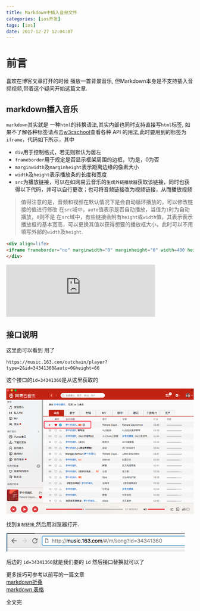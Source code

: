 ```yaml
---
title: Markdown中插入音频文件
categories: [ios开发]
tags: [ios]
date: 2017-12-27 12:04:07
---
```





# 前言

喜欢在博客文章打开的时候 播放一首背景音乐, 但Markdown本身是不支持插入音频视频,带着这个疑问开始这篇文章.


## markdown插入音乐

`markdown`其实就是 一种`html`的转换语法,其实内部也同时支持直接写`html`标签, 如果不了解各种标签请点击[w3cschool](https://www.w3schools.com/tags/tag_iframe.asp)查看各种 API 的用法,此时要用到的标签为`iframe`，代码如下所示，其中

* `div`用于控制格式，若无则默认为居左
* `frameborder`用于规定是否显示框架周围的边框，1为是，0为否
* `marginwidth`及`marginheight`表示距离边缘的像素大小
* `width`及`height`表示播放条的长度和宽度
* `src`为播放链接，可以在如网易云音乐的`生成外链播放器`获取该链接，同时也获得以下代码，并可以自行更改；也可将音频链接改为视频链接，从而播放视频

> 值得注意的是，音频和视频在默认情况下是会自动循环播放的，可以修改链接的值进行修改 
在`src`域中，`auto`值表示是否自动播放，当值为`1`时为自动播放，`0`则不是
在`src`域中，有些链接会附有`height`或`width`值，其表示表示播放框的基本宽高，可以更换其值以获得想要的播放框大小，此时可以不用填写外部的`width`及`height`.

``` html
<div align=life> 
<iframe frameborder="no" marginwidth="0" marginheight="0" width=400 height=140 src="https://music.163.com/outchain/player?type=2&id=34341360&auto=0&height=66"></iframe>
</div>
```


<div align=life> 
<iframe frameborder="no" marginwidth="0" marginheight="0" width=400 height=140 src="https://music.163.com/outchain/player?type=2&id=34341360&auto=0&height=66"></iframe>
</div>


## 接口说明

这里面可以看到 用了 

``` 
https://music.163.com/outchain/player?type=2&id=34341360&auto=0&height=66
```

这个接口的`id=34341360`是从这里获取的

![](/assets/images/20171227MarkdownAudio/markdownAudio1.png)

找到`复制链接`,然后用浏览器打开.

![](/assets/images/20171227MarkdownAudio/markdownAudio2.png)

后边的 `id=34341360`就是我们要的 `id` 然后接口替换就可以了


更多技巧可参考以前写的一篇文章  
[markdown折叠](https://www.sunyazhou.com/2017/10/25/20171025markdownSkill/)    
[markdown 表格](https://www.sunyazhou.com/2017/09/29/20170929MarkdownTable/)

全文完
